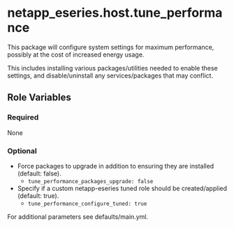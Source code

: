 netapp_eseries.host.tune_performance
=========

This package will configure system settings for maximum performance, possibly at the cost of increased energy usage.

This includes installing various packages/utilities needed to enable these settings, and disable/uninstall any services/packages that may conflict. 

Role Variables
--------------

### Required

None 

### Optional

* Force packages to upgrade in addition to ensuring they are installed (default: false).
  * `tune_performance_packages_upgrade: false`
* Specify if a custom netapp-eseries tuned role should be created/applied (default: true).
  * `tune_performance_configure_tuned: true`

For additional parameters see defaults/main.yml.